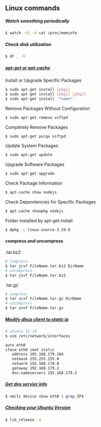 Linux commands
--------------------------------------------
##### Watch something periodically
```sh
$ watch -n1 -d cat /proc/meminfo
```

##### Check disk utilization
```sh
$ df . -h
```

##### [apt-get or apt-cache](http://www.tecmint.com/useful-basic-commands-of-apt-get-and-apt-cache-for-package-management/)

Install or Upgrade Specific Packages
```sh
$ sudo apt-get install [pkg1]
$ sudo apt-get install [pkg1] [pkg2]
$ sudo apt-get install '*name*'
```
Remove Packages Without Configuration
```sh
$ sudo apt-get remove vsftpd
```

Completely Remove Packages
```sh
$ sudo apt-get purge vsftpd
```

Update System Packages
```sh
$ sudo apt-get update
```

Upgrade Software Packages
```sh
$ sudo apt-get upgrade
```

Check Package Information  
```sh
$ apt-cache show nodejs
```

Check Dependencies for Specific Packages
```sh
$ apt-cache showpkg nodejs
```

Folder installed by apt-get install
```sh
$ dpkg -L linux-source-3.19.0
```

#### compress and uncompress ###

.tar.bz2
```sh
# compress
$ tar jcvf FileName.tar.bz2 DirName
# uncompress
$ tar jxvf FileName.tar.bz2
````

.tar.gz
```sh
# compress
$ tar zcvf FileName.tar.gz DirName
# uncompress
$ tar zxvf FileName.tar.gz
```

##### [Modify dhcp client to static ip](http://askubuntu.com/questions/470237/assigning-a-static-ip-to-ubuntu-server-14-04-lts)

```sh
# ubuntu 15.10
$ vim /etc/network/interfaces
```
```sh
auto eth0
iface eth0 inet static
   address 192.168.179.184
   netmask 255.255.255.0
   network 192.168.179.0
   gateway 192.168.179.2
   dns-nameservers 192.168.179.2
```
##### [Get dns servier info](http://askubuntu.com/questions/191563/how-to-view-the-dns-address-assigned-by-dhcp)
```sh
$ nmcli device show eth0 | grep IP4
```

##### [Checking your Ubuntu Version](https://help.ubuntu.com/community/CheckingYourUbuntuVersion)
```sh
$ lsb_release -a
```


